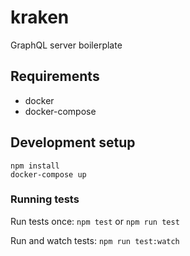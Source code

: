 # kraken
GraphQL server boilerplate

## Requirements
- docker
- docker-compose

## Development setup
`npm install`<br/>
`docker-compose up`

### Running tests
Run tests once:
`npm test` or `npm run test`<br/>

Run and watch tests:
`npm run test:watch`
